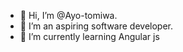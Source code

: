 - 👋 Hi, I’m @Ayo-tomiwa.
- 👀 I’m an aspiring software developer.
- 🌱 I’m currently learning Angular js
<!---
Ayo-tomiwa/Ayo-tomiwa is a ✨ special ✨ repository because its `README.md` (this file) appears on your GitHub profile.
You can click the Preview link to take a look at your changes.
--->
